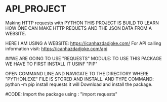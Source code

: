 # API_PROJECT
Making HTTP requests with PYTHON
THIS PROJECT IS BUILD TO LEARN HOW ONE CAN MAKE HTTP REQUETS AND THE JSON DATA FROM A WEBSITE.

HERE I AM USING A WEBSITE: https://icanhazdadjoke.com/
For API calling information visit: https://icanhazdadjoke.com/api

##WE ARE GOING TO USE "REQUESTS" MODULE:
TO USE THIS PACKAGE WE HAVE TO FIRST INSTALL IT USINF "PIP"

OPEN COMMAND LINE AND NAVIGATE TO THE DIRECTORY WHERE "PYTHON.EXE" FILE IS STORED AND INSTALL.
AND TYPE COMMAND: python -m pip install requests 
it will Download and install the package. 


#CODE:
Import the package using : "import requests"

 